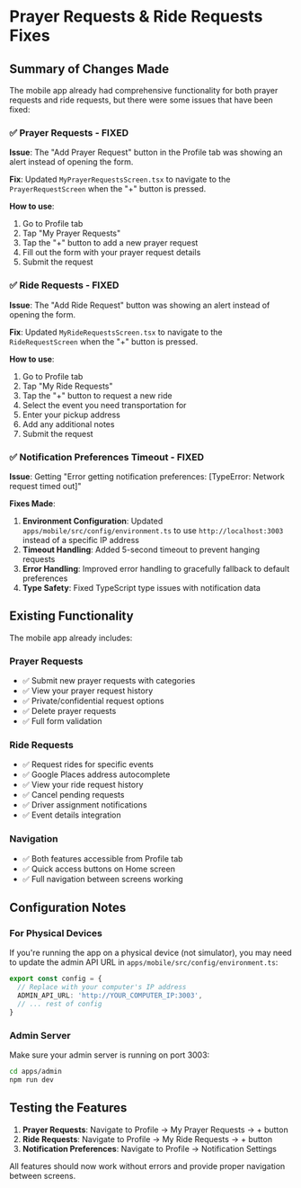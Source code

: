 # Prayer Requests & Ride Requests Fixes

## Summary of Changes Made

The mobile app already had comprehensive functionality for both prayer requests and ride requests, but there were some issues that have been fixed:

### ✅ Prayer Requests - FIXED
**Issue**: The "Add Prayer Request" button in the Profile tab was showing an alert instead of opening the form.

**Fix**: Updated `MyPrayerRequestsScreen.tsx` to navigate to the `PrayerRequestScreen` when the "+" button is pressed.

**How to use**:
1. Go to Profile tab
2. Tap "My Prayer Requests"
3. Tap the "+" button to add a new prayer request
4. Fill out the form with your prayer request details
5. Submit the request

### ✅ Ride Requests - FIXED
**Issue**: The "Add Ride Request" button was showing an alert instead of opening the form.

**Fix**: Updated `MyRideRequestsScreen.tsx` to navigate to the `RideRequestScreen` when the "+" button is pressed.

**How to use**:
1. Go to Profile tab
2. Tap "My Ride Requests"
3. Tap the "+" button to request a new ride
4. Select the event you need transportation for
5. Enter your pickup address
6. Add any additional notes
7. Submit the request

### ✅ Notification Preferences Timeout - FIXED
**Issue**: Getting "Error getting notification preferences: [TypeError: Network request timed out]"

**Fixes Made**:
1. **Environment Configuration**: Updated `apps/mobile/src/config/environment.ts` to use `http://localhost:3003` instead of a specific IP address
2. **Timeout Handling**: Added 5-second timeout to prevent hanging requests
3. **Error Handling**: Improved error handling to gracefully fallback to default preferences
4. **Type Safety**: Fixed TypeScript type issues with notification data

## Existing Functionality

The mobile app already includes:

### Prayer Requests
- ✅ Submit new prayer requests with categories
- ✅ View your prayer request history
- ✅ Private/confidential request options
- ✅ Delete prayer requests
- ✅ Full form validation

### Ride Requests  
- ✅ Request rides for specific events
- ✅ Google Places address autocomplete
- ✅ View your ride request history
- ✅ Cancel pending requests
- ✅ Driver assignment notifications
- ✅ Event details integration

### Navigation
- ✅ Both features accessible from Profile tab
- ✅ Quick access buttons on Home screen
- ✅ Full navigation between screens working

## Configuration Notes

### For Physical Devices
If you're running the app on a physical device (not simulator), you may need to update the admin API URL in `apps/mobile/src/config/environment.ts`:

```typescript
export const config = {
  // Replace with your computer's IP address
  ADMIN_API_URL: 'http://YOUR_COMPUTER_IP:3003',
  // ... rest of config
}
```

### Admin Server
Make sure your admin server is running on port 3003:
```bash
cd apps/admin
npm run dev
```

## Testing the Features

1. **Prayer Requests**: Navigate to Profile → My Prayer Requests → + button
2. **Ride Requests**: Navigate to Profile → My Ride Requests → + button
3. **Notification Preferences**: Navigate to Profile → Notification Settings

All features should now work without errors and provide proper navigation between screens. 